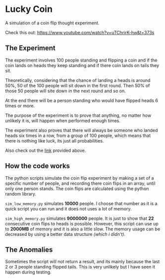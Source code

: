 # Lucky Coin

A simulation of a coin flip thought experiment.

Check this out: <https://www.youtube.com/watch?v=uTChrirK-hw&t=373s>

## The Experiment

The experiment involves 100 people standing and flipping a coin and if the coin lands on heads they keep standing and if there coin lands on tails they sit.

Theoretically, considering that the chance of landing a heads is around 50%, 50 of the 100 people will sit down in the first round. Then 50% of those 50 people will site down in the next round and so on.

At the end there will be a person standing who would have flipped heads 6 times or more.

The purpose of the experiment is to prove that anything, no matter how unlikely it is, will happen when performed enough times.

The experiment also proves that there will always be someone who landed heads six times in a row, from a group of 100 people, which means that there is nothing like luck, its just all probabilities.

Also check out the [link](https://www.youtube.com/watch?v=uTChrirK-hw&t=373s) provided above.

## How the code works

The python scripts simulate the coin flip experiment by making a set of a specific number of people, and recording there coin flips in an array, until only one person stands. The coin flips are calculated using the python random library.

`sim_low_memory.py` simulates **10000** people. I choose that number as it is a quick script you can run and it does not uses a lot of memory.

`sim_high_memory.py` simulates **9000000** people. It is just to show that **22** consecutive coin flips to heads is possible. However, this script can use up to **2000MB** of memory and it is also a little slow. The memory usage can be decreased by using a better data structure _(which i didn't)_.

## The Anomalies

Sometimes the script will not return a result, and its mainly because the last 2 or 3 people standing flipped tails. This is very unlikely but I have seen it happen during testing.
